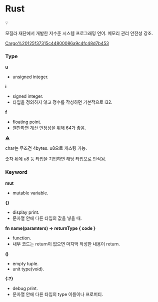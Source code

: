 # Rust

<aside>
💡

모질라 재단에서 개발한 저수준 시스템 프로그래밍 언어.
메모리 관리 안전성 강조.

</aside>

[Cargo%20125f37315c44800086a9c4fc48d7b453](Cargo%20125f37315c44800086a9c4fc48d7b453)

### Type

**u**

- unsigned integer.

**i**

- signed integer.
- 타입을 정의하지 않고 정수를 작성하면 기본적으로 i32.

**f**

- floating point.
- 웬만하면 계산 안정성을 위해 64가 좋음.

<aside>
⚠️

char는 무조건 4bytes.
u8으로 캐스팅 가능.

숫자 뒤에 u8 등 타입을 기입하면 해당 타입으로 인식됨.

</aside>

### Keyword

**mut**

- mutable variable.

**{}**

- display print.
- 문자열 안에 다른 타입의 값을 넣을 때.

**fn name(paramters) → returnType { code }**

- function.
- 내부 코드는 return이 없으면 마지막 작성한 내용이 return.

**()**

- empty tuple.
- unit type(void).

**{:?}**

- debug print.
- 문자열 안에 다른 타입의 type 이름이나 프로퍼티.